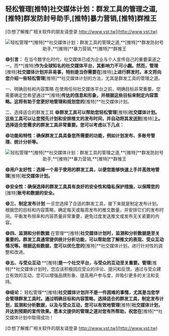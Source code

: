 ## **轻松管理**[推特]**社交媒体计划：群发工具的管理之道,**[推特]**群发防封号助手,**[推特]**暴力营销,**[推特]**群推王**

[😍想了解推广相关软件的朋友请登录 http://www.vst.tw](http://www.vst.tw)

 <center><img src="https://vst.tw/MP4/tuiguang/png/6.png" alt="轻松管理**[推特]**社交媒体计划：群发工具的管理之道,**[推特]**群发防封号助手,**[推特]**暴力营销,**[推特]**群推王"></center>

**😄引言：**
在当今数字化时代，社交媒体已成为企业与个人宣传自己的重要渠道之一。而**[推特]**作为全球知名的社交媒体平台，其影响力不可小觑。然而，管理**[推特]**社交媒体计划并非易事，特别是当你需要在**[推特]**上进行群发时。本文将向您介绍一些轻松管理**[推特]**社交媒体计划的方法，尤其是群发工具的管理之道。

一、明确目标和内容策略
在使用任何社交媒体平台之前，明确目标非常重要。您需要确定您希望通过**[推特]**传达的信息和形象，并根据这些目标来制定内容策略。这将有助于您更好地管理和规划您的**[推特]**社交媒体计划。

二、选择适合的群发工具
**😄群发工具可以帮助您轻松管理**[推特]**社交媒体计划。这些工具可以让您预先计划和安排推文的发布时间，并自动将其发送到**[推特]**上。选择适合您需求的群发工具非常重要。您可以考虑以下几点：**

**😄功能和特性：确保群发工具具备您所需要的功能，例如计划发布、多账号管理、统计分析等。**

 <center><img src="https://vst.tw/MP4/tuiguang/png/8.png" alt="轻松管理**[推特]**社交媒体计划：群发工具的管理之道,**[推特]**群发防封号助手,**[推特]**暴力营销,**[推特]**群推王"></center>

**😄用户友好性：选择一个易于使用的群发工具，以便您能够快速上手并高效地管理**[推特]**社交媒体计划。**

**😄安全性：确保选择的群发工具具有良好的安全性和隐私保护措施，以保障您的**[推特]**账号和数据的安全。**

**😄三、制定发布计划**
一旦您选择了合适的群发工具，接下来就是制定发布计划。根据您的目标和内容策略，确定每天或每周发布的推文数量，并安排它们的发布时间。平衡发布频率和内容质量非常重要，避免过度发送推文或发布无关紧要的内容。

**😄四、监测和分析数据**
在管理**[推特]**社交媒体计划时，监测和分析数据是至关重要的。群发工具通常提供统计分析功能，可以帮助您了解推文的表现、受众互动情况等。根据这些数据，您可以优化您的**[推特]**社交媒体计划，进行针对性的调整和改进。

**😄五、与受众互动**
**[推特]**是一个社交平台，与受众的互动至关重要。管理**[推特]**社交媒体计划时，您应该积极回应受众的评论、提问和反馈。通过与受众建立有效的互动，您可以增强品牌形象、提高用户参与度，并吸引更多的关注和支持。

**😄结论：**
轻松管理**[推特]**社交媒体计划并不是一件困难的事情，尤其是当您学会管理群发工具时。通过明确目标和内容策略，选择适合的群发工具，制定发布计划，监测和分析数据，以及与受众互动，您可以有效地管理**[推特]**社交媒体计划，并达到预期的宣传效果。愿本文提供的管理之道对您有所帮助，祝您在**[推特]**社交媒体计划中取得成功！

[😍想了解推广相关软件的朋友请登录 http://www.vst.tw](http://www.vst.tw)



